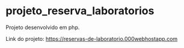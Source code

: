 # projeto_reserva_laboratorios
Projeto desenvolvido em php.

Link do projeto: https://reservas-de-laboratorio.000webhostapp.com
